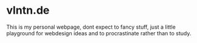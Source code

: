 # vlntn.de
This is my personal webpage, dont expect to fancy stuff, just a little playground for webdesign ideas and to procrastinate rather than to study.